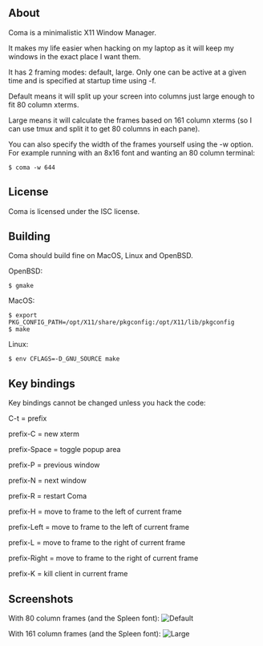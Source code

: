 About
-----

Coma is a minimalistic X11 Window Manager.

It makes my life easier when hacking on my laptop as it will keep
my windows in the exact place I want them.

It has 2 framing modes: default, large. Only one can be active at
a given time and is specified at startup time using -f.

Default means it will split up your screen into columns just large
enough to fit 80 column xterms.

Large means it will calculate the frames based on 161 column xterms
(so I can use tmux and split it to get 80 columns in each pane).

You can also specify the width of the frames yourself using the -w
option. For example running with an 8x16 font and wanting an 80 column
terminal:

```
$ coma -w 644
```

License
-------
Coma is licensed under the ISC license.

Building
--------

Coma should build fine on MacOS, Linux and OpenBSD.

OpenBSD:
```
$ gmake
```

MacOS:
```
$ export PKG_CONFIG_PATH=/opt/X11/share/pkgconfig:/opt/X11/lib/pkgconfig
$ make
```

Linux:
```
$ env CFLAGS=-D_GNU_SOURCE make
```

Key bindings
------------
Key bindings cannot be changed unless you hack the code:

C-t = prefix

prefix-C     = new xterm

prefix-Space = toggle popup area

prefix-P     = previous window

prefix-N     = next window

prefix-R     = restart Coma

prefix-H     = move to frame to the left of current frame

prefix-Left  = move to frame to the left of current frame

prefix-L     = move to frame to the right of current frame

prefix-Right = move to frame to the right of current frame

prefix-K     = kill client in current frame


Screenshots
-----------

With 80 column frames (and the Spleen font):
![Default](/screenshots/default.png?raw=true)

With 161 column frames (and the Spleen font):
![Large](/screenshots/large.png?raw=true)
